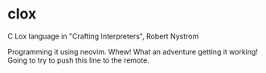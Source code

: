 # clox
C Lox language in "Crafting Interpreters", Robert Nystrom

Programming it using neovim. Whew! What an adventure getting it working!
Going to try to push this line to the remote.
